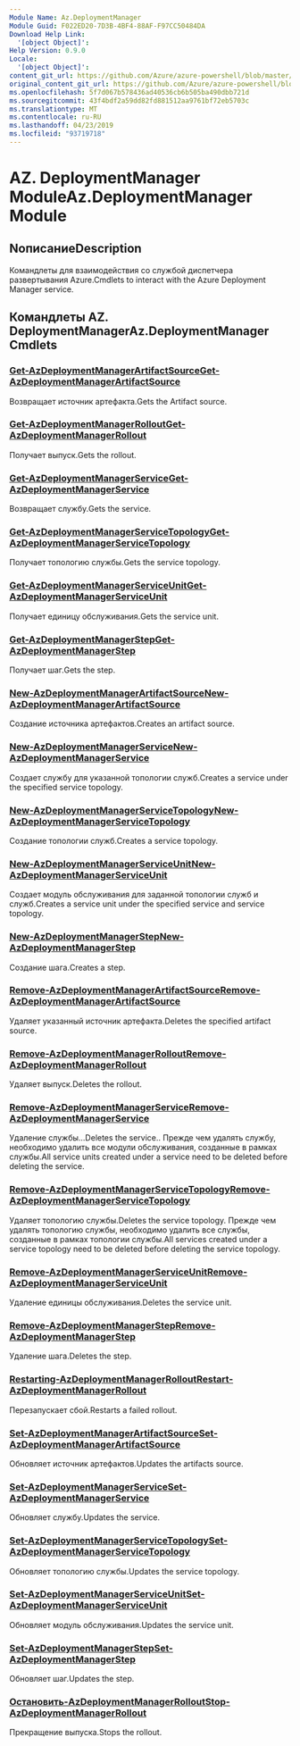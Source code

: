 ```yaml
---
Module Name: Az.DeploymentManager
Module Guid: F022ED20-7D3B-4BF4-88AF-F97CC50484DA
Download Help Link:
  '[object Object]': 
Help Version: 0.9.0
Locale:
  '[object Object]': 
content_git_url: https://github.com/Azure/azure-powershell/blob/master/src/DeploymentManager/DeploymentManager/help/Az.DeploymentManager.md
original_content_git_url: https://github.com/Azure/azure-powershell/blob/master/src/DeploymentManager/DeploymentManager/help/Az.DeploymentManager.md
ms.openlocfilehash: 5f7d067b578436ad40536cb6b505ba490dbb721d
ms.sourcegitcommit: 43f4bdf2a59dd82fd881512aa9761bf72eb5703c
ms.translationtype: MT
ms.contentlocale: ru-RU
ms.lasthandoff: 04/23/2019
ms.locfileid: "93719718"
---
```

# <span data-ttu-id="cb0e0-101">AZ. DeploymentManager Module</span><span class="sxs-lookup"><span data-stu-id="cb0e0-101">Az.DeploymentManager Module</span></span>
## <span data-ttu-id="cb0e0-102">Nописание</span><span class="sxs-lookup"><span data-stu-id="cb0e0-102">Description</span></span>
<span data-ttu-id="cb0e0-103">Командлеты для взаимодействия со службой диспетчера развертывания Azure.</span><span class="sxs-lookup"><span data-stu-id="cb0e0-103">Cmdlets to interact with the Azure Deployment Manager service.</span></span>

## <span data-ttu-id="cb0e0-104">Командлеты AZ. DeploymentManager</span><span class="sxs-lookup"><span data-stu-id="cb0e0-104">Az.DeploymentManager Cmdlets</span></span>
### [<span data-ttu-id="cb0e0-105">Get-AzDeploymentManagerArtifactSource</span><span class="sxs-lookup"><span data-stu-id="cb0e0-105">Get-AzDeploymentManagerArtifactSource</span></span>](Get-AzDeploymentManagerArtifactSource.md)
<span data-ttu-id="cb0e0-106">Возвращает источник артефакта.</span><span class="sxs-lookup"><span data-stu-id="cb0e0-106">Gets the Artifact source.</span></span>

### [<span data-ttu-id="cb0e0-107">Get-AzDeploymentManagerRollout</span><span class="sxs-lookup"><span data-stu-id="cb0e0-107">Get-AzDeploymentManagerRollout</span></span>](Get-AzDeploymentManagerRollout.md)
<span data-ttu-id="cb0e0-108">Получает выпуск.</span><span class="sxs-lookup"><span data-stu-id="cb0e0-108">Gets the rollout.</span></span>

### [<span data-ttu-id="cb0e0-109">Get-AzDeploymentManagerService</span><span class="sxs-lookup"><span data-stu-id="cb0e0-109">Get-AzDeploymentManagerService</span></span>](Get-AzDeploymentManagerService.md)
<span data-ttu-id="cb0e0-110">Возвращает службу.</span><span class="sxs-lookup"><span data-stu-id="cb0e0-110">Gets the service.</span></span>

### [<span data-ttu-id="cb0e0-111">Get-AzDeploymentManagerServiceTopology</span><span class="sxs-lookup"><span data-stu-id="cb0e0-111">Get-AzDeploymentManagerServiceTopology</span></span>](Get-AzDeploymentManagerServiceTopology.md)
<span data-ttu-id="cb0e0-112">Получает топологию службы.</span><span class="sxs-lookup"><span data-stu-id="cb0e0-112">Gets the service topology.</span></span>

### [<span data-ttu-id="cb0e0-113">Get-AzDeploymentManagerServiceUnit</span><span class="sxs-lookup"><span data-stu-id="cb0e0-113">Get-AzDeploymentManagerServiceUnit</span></span>](Get-AzDeploymentManagerServiceUnit.md)
<span data-ttu-id="cb0e0-114">Получает единицу обслуживания.</span><span class="sxs-lookup"><span data-stu-id="cb0e0-114">Gets the service unit.</span></span>

### [<span data-ttu-id="cb0e0-115">Get-AzDeploymentManagerStep</span><span class="sxs-lookup"><span data-stu-id="cb0e0-115">Get-AzDeploymentManagerStep</span></span>](Get-AzDeploymentManagerStep.md)
<span data-ttu-id="cb0e0-116">Получает шаг.</span><span class="sxs-lookup"><span data-stu-id="cb0e0-116">Gets the step.</span></span>

### [<span data-ttu-id="cb0e0-117">New-AzDeploymentManagerArtifactSource</span><span class="sxs-lookup"><span data-stu-id="cb0e0-117">New-AzDeploymentManagerArtifactSource</span></span>](New-AzDeploymentManagerArtifactSource.md)
<span data-ttu-id="cb0e0-118">Создание источника артефактов.</span><span class="sxs-lookup"><span data-stu-id="cb0e0-118">Creates an artifact source.</span></span>

### [<span data-ttu-id="cb0e0-119">New-AzDeploymentManagerService</span><span class="sxs-lookup"><span data-stu-id="cb0e0-119">New-AzDeploymentManagerService</span></span>](New-AzDeploymentManagerService.md)
<span data-ttu-id="cb0e0-120">Создает службу для указанной топологии служб.</span><span class="sxs-lookup"><span data-stu-id="cb0e0-120">Creates a service under the specified service topology.</span></span>

### [<span data-ttu-id="cb0e0-121">New-AzDeploymentManagerServiceTopology</span><span class="sxs-lookup"><span data-stu-id="cb0e0-121">New-AzDeploymentManagerServiceTopology</span></span>](New-AzDeploymentManagerServiceTopology.md)
<span data-ttu-id="cb0e0-122">Создание топологии служб.</span><span class="sxs-lookup"><span data-stu-id="cb0e0-122">Creates a service topology.</span></span>

### [<span data-ttu-id="cb0e0-123">New-AzDeploymentManagerServiceUnit</span><span class="sxs-lookup"><span data-stu-id="cb0e0-123">New-AzDeploymentManagerServiceUnit</span></span>](New-AzDeploymentManagerServiceUnit.md)
<span data-ttu-id="cb0e0-124">Создает модуль обслуживания для заданной топологии служб и служб.</span><span class="sxs-lookup"><span data-stu-id="cb0e0-124">Creates a service unit under the specified service and service topology.</span></span>

### [<span data-ttu-id="cb0e0-125">New-AzDeploymentManagerStep</span><span class="sxs-lookup"><span data-stu-id="cb0e0-125">New-AzDeploymentManagerStep</span></span>](New-AzDeploymentManagerStep.md)
<span data-ttu-id="cb0e0-126">Создание шага.</span><span class="sxs-lookup"><span data-stu-id="cb0e0-126">Creates a step.</span></span>

### [<span data-ttu-id="cb0e0-127">Remove-AzDeploymentManagerArtifactSource</span><span class="sxs-lookup"><span data-stu-id="cb0e0-127">Remove-AzDeploymentManagerArtifactSource</span></span>](Remove-AzDeploymentManagerArtifactSource.md)
<span data-ttu-id="cb0e0-128">Удаляет указанный источник артефакта.</span><span class="sxs-lookup"><span data-stu-id="cb0e0-128">Deletes the specified artifact source.</span></span>

### [<span data-ttu-id="cb0e0-129">Remove-AzDeploymentManagerRollout</span><span class="sxs-lookup"><span data-stu-id="cb0e0-129">Remove-AzDeploymentManagerRollout</span></span>](Remove-AzDeploymentManagerRollout.md)
<span data-ttu-id="cb0e0-130">Удаляет выпуск.</span><span class="sxs-lookup"><span data-stu-id="cb0e0-130">Deletes the rollout.</span></span>

### [<span data-ttu-id="cb0e0-131">Remove-AzDeploymentManagerService</span><span class="sxs-lookup"><span data-stu-id="cb0e0-131">Remove-AzDeploymentManagerService</span></span>](Remove-AzDeploymentManagerService.md)
<span data-ttu-id="cb0e0-132">Удаление службы...</span><span class="sxs-lookup"><span data-stu-id="cb0e0-132">Deletes the service..</span></span> <span data-ttu-id="cb0e0-133">Прежде чем удалять службу, необходимо удалить все модули обслуживания, созданные в рамках службы.</span><span class="sxs-lookup"><span data-stu-id="cb0e0-133">All service units created under a service need to be deleted before deleting the service.</span></span>

### [<span data-ttu-id="cb0e0-134">Remove-AzDeploymentManagerServiceTopology</span><span class="sxs-lookup"><span data-stu-id="cb0e0-134">Remove-AzDeploymentManagerServiceTopology</span></span>](Remove-AzDeploymentManagerServiceTopology.md)
<span data-ttu-id="cb0e0-135">Удаляет топологию службы.</span><span class="sxs-lookup"><span data-stu-id="cb0e0-135">Deletes the service topology.</span></span> <span data-ttu-id="cb0e0-136">Прежде чем удалять топологию службы, необходимо удалить все службы, созданные в рамках топологии службы.</span><span class="sxs-lookup"><span data-stu-id="cb0e0-136">All services created under a service topology need to be deleted before deleting the service topology.</span></span>

### [<span data-ttu-id="cb0e0-137">Remove-AzDeploymentManagerServiceUnit</span><span class="sxs-lookup"><span data-stu-id="cb0e0-137">Remove-AzDeploymentManagerServiceUnit</span></span>](Remove-AzDeploymentManagerServiceUnit.md)
<span data-ttu-id="cb0e0-138">Удаление единицы обслуживания.</span><span class="sxs-lookup"><span data-stu-id="cb0e0-138">Deletes the service unit.</span></span>

### [<span data-ttu-id="cb0e0-139">Remove-AzDeploymentManagerStep</span><span class="sxs-lookup"><span data-stu-id="cb0e0-139">Remove-AzDeploymentManagerStep</span></span>](Remove-AzDeploymentManagerStep.md)
<span data-ttu-id="cb0e0-140">Удаление шага.</span><span class="sxs-lookup"><span data-stu-id="cb0e0-140">Deletes the step.</span></span>

### [<span data-ttu-id="cb0e0-141">Restarting-AzDeploymentManagerRollout</span><span class="sxs-lookup"><span data-stu-id="cb0e0-141">Restart-AzDeploymentManagerRollout</span></span>](Restart-AzDeploymentManagerRollout.md)
<span data-ttu-id="cb0e0-142">Перезапускает сбой.</span><span class="sxs-lookup"><span data-stu-id="cb0e0-142">Restarts a failed rollout.</span></span>

### [<span data-ttu-id="cb0e0-143">Set-AzDeploymentManagerArtifactSource</span><span class="sxs-lookup"><span data-stu-id="cb0e0-143">Set-AzDeploymentManagerArtifactSource</span></span>](Set-AzDeploymentManagerArtifactSource.md)
<span data-ttu-id="cb0e0-144">Обновляет источник артефактов.</span><span class="sxs-lookup"><span data-stu-id="cb0e0-144">Updates the artifacts source.</span></span>

### [<span data-ttu-id="cb0e0-145">Set-AzDeploymentManagerService</span><span class="sxs-lookup"><span data-stu-id="cb0e0-145">Set-AzDeploymentManagerService</span></span>](Set-AzDeploymentManagerService.md)
<span data-ttu-id="cb0e0-146">Обновляет службу.</span><span class="sxs-lookup"><span data-stu-id="cb0e0-146">Updates the service.</span></span>

### [<span data-ttu-id="cb0e0-147">Set-AzDeploymentManagerServiceTopology</span><span class="sxs-lookup"><span data-stu-id="cb0e0-147">Set-AzDeploymentManagerServiceTopology</span></span>](Set-AzDeploymentManagerServiceTopology.md)
<span data-ttu-id="cb0e0-148">Обновляет топологию службы.</span><span class="sxs-lookup"><span data-stu-id="cb0e0-148">Updates the service topology.</span></span>

### [<span data-ttu-id="cb0e0-149">Set-AzDeploymentManagerServiceUnit</span><span class="sxs-lookup"><span data-stu-id="cb0e0-149">Set-AzDeploymentManagerServiceUnit</span></span>](Set-AzDeploymentManagerServiceUnit.md)
<span data-ttu-id="cb0e0-150">Обновляет модуль обслуживания.</span><span class="sxs-lookup"><span data-stu-id="cb0e0-150">Updates the service unit.</span></span>

### [<span data-ttu-id="cb0e0-151">Set-AzDeploymentManagerStep</span><span class="sxs-lookup"><span data-stu-id="cb0e0-151">Set-AzDeploymentManagerStep</span></span>](Set-AzDeploymentManagerStep.md)
<span data-ttu-id="cb0e0-152">Обновляет шаг.</span><span class="sxs-lookup"><span data-stu-id="cb0e0-152">Updates the step.</span></span>

### [<span data-ttu-id="cb0e0-153">Остановить-AzDeploymentManagerRollout</span><span class="sxs-lookup"><span data-stu-id="cb0e0-153">Stop-AzDeploymentManagerRollout</span></span>](Stop-AzDeploymentManagerRollout.md)
<span data-ttu-id="cb0e0-154">Прекращение выпуска.</span><span class="sxs-lookup"><span data-stu-id="cb0e0-154">Stops the rollout.</span></span>

